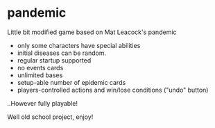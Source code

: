 # pandemic
Little bit modified game based on Mat Leacock's pandemic

 * only some characters  have special abilities
 * initial diseases can be random.
  * regular startup supported
 * no events cards
 * unlimited bases
 * setup-able number of epidemic cards
 * players-controlled actions and win/lose conditions ("undo" button)

..However fully playable!

Well old school project, enjoy!
